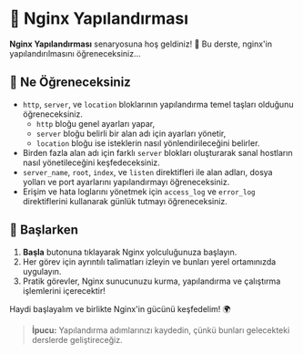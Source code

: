 # 🚀 Nginx Yapılandırması

**Nginx Yapılandırması** senaryosuna hoş geldiniz! 🎉 Bu derste, nginx'in yapılandırılmasını öğreneceksiniz...

## 🌟 Ne Öğreneceksiniz

- `http`, `server`, ve `location` bloklarının yapılandırma temel taşları olduğunu öğreneceksiniz.
  - `http` bloğu genel ayarları yapar,
  - `server` bloğu belirli bir alan adı için ayarları yönetir,
  - `location` bloğu ise isteklerin nasıl yönlendirileceğini belirler.
- Birden fazla alan adı için farklı `server` blokları oluşturarak sanal hostların nasıl yönetileceğini keşfedeceksiniz.
- `server_name`, `root`, `index`, ve `listen` direktifleri ile alan adları, dosya yolları ve port ayarlarını yapılandırmayı öğreneceksiniz.
- Erişim ve hata loglarını yönetmek için `access_log` ve `error_log` direktiflerini kullanarak günlük tutmayı öğreneceksiniz.

## 🚀 Başlarken

1. **Başla** butonuna tıklayarak Nginx yolculuğunuza başlayın.
2. Her görev için ayrıntılı talimatları izleyin ve bunları yerel ortamınızda uygulayın.
3. Pratik görevler, Nginx sunucunuzu kurma, yapılandırma ve çalıştırma işlemlerini içerecektir!

Haydi başlayalım ve birlikte Nginx'in gücünü keşfedelim! 🌍

> **İpucu:** Yapılandırma adımlarınızı kaydedin, çünkü bunları gelecekteki derslerde geliştireceğiz.
